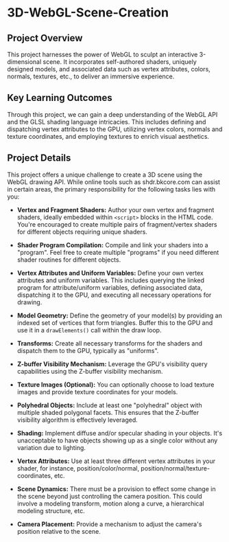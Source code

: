 # 3D-WebGL-Scene-Creation
## Project Overview
This project harnesses the power of WebGL to sculpt an interactive 3-dimensional scene. It incorporates self-authored shaders, uniquely designed models, and associated data such as vertex attributes, colors, normals, textures, etc., to deliver an immersive experience.

## Key Learning Outcomes
Through this project, we can gain a deep understanding of the WebGL API and the GLSL shading language intricacies. This includes defining and dispatching vertex attributes to the GPU, utilizing vertex colors, normals and texture coordinates, and employing textures to enrich visual aesthetics.

## Project Details
This project offers a unique challenge to create a 3D scene using the WebGL drawing API. While online tools such as shdr.bkcore.com can assist in certain areas, the primary responsibility for the following tasks lies with you:

- **Vertex and Fragment Shaders:** Author your own vertex and fragment shaders, ideally embedded within `<script>` blocks in the HTML code. You're encouraged to create multiple pairs of fragment/vertex shaders for different objects requiring unique shaders.

- **Shader Program Compilation:** Compile and link your shaders into a "program". Feel free to create multiple "programs" if you need different shader routines for different objects.

- **Vertex Attributes and Uniform Variables:** Define your own vertex attributes and uniform variables. This includes querying the linked program for attribute/uniform variables, defining associated data, dispatching it to the GPU, and executing all necessary operations for drawing.

- **Model Geometry:** Define the geometry of your model(s) by providing an indexed set of vertices that form triangles. Buffer this to the GPU and use it in a `drawElements()` call within the draw loop.

- **Transforms:** Create all necessary transforms for the shaders and dispatch them to the GPU, typically as "uniforms".

- **Z-buffer Visibility Mechanism:** Leverage the GPU's visibility query capabilities using the Z-buffer visibility mechanism.

- **Texture Images (Optional):** You can optionally choose to load texture images and provide texture coordinates for your models.

- **Polyhedral Objects:** Include at least one "polyhedral" object with multiple shaded polygonal facets. This ensures that the Z-buffer visibility algorithm is effectively leveraged.

- **Shading:** Implement diffuse and/or specular shading in your objects. It's unacceptable to have objects showing up as a single color without any variation due to lighting.

- **Vertex Attributes:** Use at least three different vertex attributes in your shader, for instance, position/color/normal, position/normal/texture-coordinates, etc.

- **Scene Dynamics:** There must be a provision to effect some change in the scene beyond just controlling the camera position. This could involve a modeling transform, motion along a curve, a hierarchical modeling structure, etc.

- **Camera Placement:** Provide a mechanism to adjust the camera's position relative to the scene.
